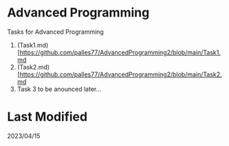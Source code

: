 # Advanced Programming 

Tasks for Advanced Programming

1. (Task1.md)[https://github.com/palles77/AdvancedProgramming2/blob/main/Task1.md
2. (Task2.md)[https://github.com/palles77/AdvancedProgramming2/blob/main/Task2.md
3. Task 3 to be anounced later...

# Last Modified
2023/04/15

